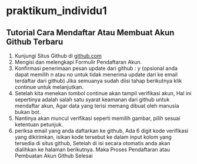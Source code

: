# praktikum_individu1

## Tutorial Cara Mendaftar Atau Membuat Akun Github Terbaru

1. Kunjungi Situs Github di [github.com](github.com)
2. Mengisi dan melengkapi Formulir Pendaftaran Akun.
3. Konfirmasi penerimaan pesan update dari github : y (opsional anda dapat memilih n atau no untuk tidak menerima update dari ke email terdaftar dari github)
   Jika semuanya sudah diisi tahap berikutnya klik continue untuk melanjutkan.
4. Setelah kita menekan tombol continue akan tampil verifikasi akun, Hal ini sepertinya adalah salah satu syarat keamanan dari github untuk mendaftar akun, Agar data yang terisi memang dibuat oleh manusia bukan bot.
5. Nantinya akan muncul verifikasi seperti memilih gambar, pilih sesuai ketentuan petunjuk.
6. periksa email yang anda daftarkan ke github, Ada 6 digit kode verifikasi yang dikirimkan, isikan kode tersebut ke dalam input kolom yang tersedia di situs github, Setelah di isi secara otomatis anda akan dialihkan ke halaman berikutnya. Maka Proses Pendaftaran atau Pembuatan Akun Github Selesai